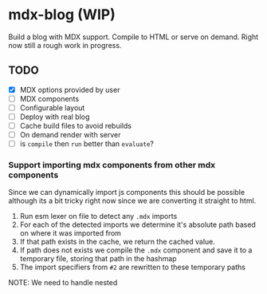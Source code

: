 # mdx-blog (WIP)

Build a blog with MDX support. Compile to HTML or serve on demand. Right now still a rough work in progress.

## TODO

- [x] MDX options provided by user
- [ ] MDX components
- [ ] Configurable layout
- [ ] Deploy with real blog
- [ ] Cache build files to avoid rebuilds
- [ ] On demand render with server
- [ ] is `compile` then `run` better than `evaluate`?

### Support importing mdx components from other mdx components

Since we can dynamically import js components this should be possible although its a bit tricky right now since we are converting it straight to html.

1. Run esm lexer on file to detect any `.mdx` imports
2. For each of the detected imports we determine it's absolute path based on where it was imported from
3. If that path exists in the cache, we return the cached value.
4. If path does not exists we compile the `.mdx` component and save it to a temporary file, storing that path in the hashmap
5. The import specifiers from `#2` are rewritten to these temporary paths

NOTE: We need to handle nested
